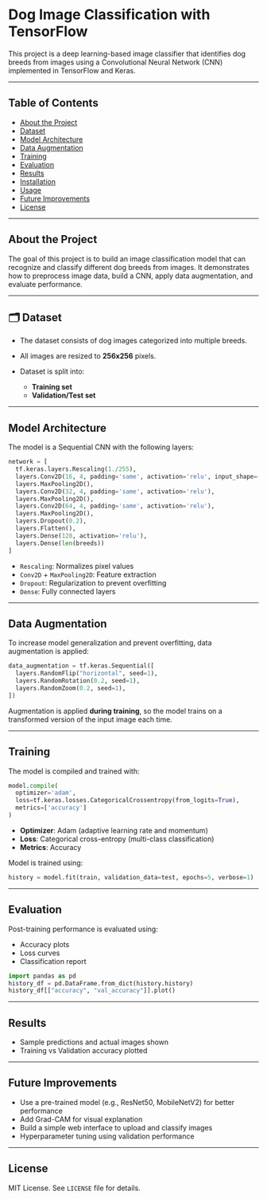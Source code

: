 #  Dog Image Classification with TensorFlow

This project is a deep learning-based image classifier that identifies dog breeds from images using a Convolutional Neural Network (CNN) implemented in TensorFlow and Keras.

---

##  Table of Contents

* [About the Project](#about-the-project)
* [Dataset](#dataset)
* [Model Architecture](#model-architecture)
* [Data Augmentation](#data-augmentation)
* [Training](#training)
* [Evaluation](#evaluation)
* [Results](#results)
* [Installation](#installation)
* [Usage](#usage)
* [Future Improvements](#future-improvements)
* [License](#license)

---

##  About the Project

The goal of this project is to build an image classification model that can recognize and classify different dog breeds from images. It demonstrates how to preprocess image data, build a CNN, apply data augmentation, and evaluate performance.

---

## 🗂 Dataset

* The dataset consists of dog images categorized into multiple breeds.
* All images are resized to **256x256** pixels.
* Dataset is split into:

  * **Training set**
  * **Validation/Test set**

---

##  Model Architecture

The model is a Sequential CNN with the following layers:

```python
network = [
  tf.keras.layers.Rescaling(1./255),
  layers.Conv2D(16, 4, padding='same', activation='relu', input_shape=(256,256,3)),
  layers.MaxPooling2D(),
  layers.Conv2D(32, 4, padding='same', activation='relu'),
  layers.MaxPooling2D(),
  layers.Conv2D(64, 4, padding='same', activation='relu'),
  layers.MaxPooling2D(),
  layers.Dropout(0.2),
  layers.Flatten(),
  layers.Dense(128, activation='relu'),
  layers.Dense(len(breeds))
]
```

* `Rescaling`: Normalizes pixel values
* `Conv2D` + `MaxPooling2D`: Feature extraction
* `Dropout`: Regularization to prevent overfitting
* `Dense`: Fully connected layers

---

##  Data Augmentation

To increase model generalization and prevent overfitting, data augmentation is applied:

```python
data_augmentation = tf.keras.Sequential([
  layers.RandomFlip("horizontal", seed=1),
  layers.RandomRotation(0.2, seed=1),
  layers.RandomZoom(0.2, seed=1),
])
```

Augmentation is applied **during training**, so the model trains on a transformed version of the input image each time.

---

##  Training

The model is compiled and trained with:

```python
model.compile(
  optimizer='adam',
  loss=tf.keras.losses.CategoricalCrossentropy(from_logits=True),
  metrics=['accuracy']
)
```

* **Optimizer**: Adam (adaptive learning rate and momentum)
* **Loss**: Categorical cross-entropy (multi-class classification)
* **Metrics**: Accuracy

Model is trained using:

```python
history = model.fit(train, validation_data=test, epochs=5, verbose=1)
```

---

##  Evaluation

Post-training performance is evaluated using:

* Accuracy plots
* Loss curves
* Classification report

```python
import pandas as pd
history_df = pd.DataFrame.from_dict(history.history)
history_df[["accuracy", "val_accuracy"]].plot()
```

---

##  Results

* Sample predictions and actual images shown
* Training vs Validation accuracy plotted

---


##  Future Improvements

* Use a pre-trained model (e.g., ResNet50, MobileNetV2) for better performance
* Add Grad-CAM for visual explanation
* Build a simple web interface to upload and classify images
* Hyperparameter tuning using validation performance

---

##  License

MIT License. See `LICENSE` file for details.
